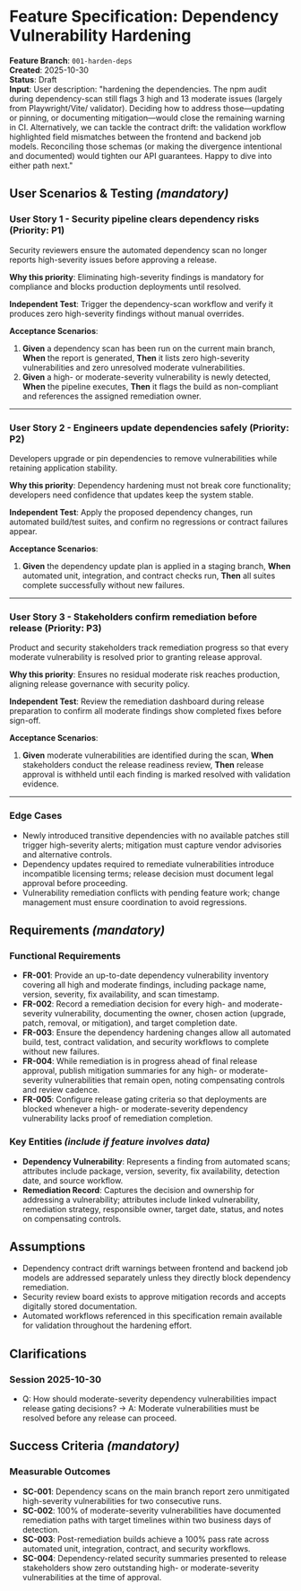 # Feature Specification: Dependency Vulnerability Hardening

**Feature Branch**: `001-harden-deps`  
**Created**: 2025-10-30  
**Status**: Draft  
**Input**: User description: "hardening the dependencies. The npm audit during dependency-scan still flags 3 high and 13 moderate issues (largely from Playwright/Vite/ validator). Deciding how to address those—updating or pinning, or documenting mitigation—would close the remaining warning in CI. Alternatively, we can tackle the contract drift: the validation workflow highlighted field mismatches between the frontend and backend job models. Reconciling those schemas (or making the divergence intentional and documented) would tighten our API guarantees. Happy to dive into either path next."

## User Scenarios & Testing *(mandatory)*

### User Story 1 - Security pipeline clears dependency risks (Priority: P1)

Security reviewers ensure the automated dependency scan no longer reports high-severity issues before approving a release.

**Why this priority**: Eliminating high-severity findings is mandatory for compliance and blocks production deployments until resolved.

**Independent Test**: Trigger the dependency-scan workflow and verify it produces zero high-severity findings without manual overrides.

**Acceptance Scenarios**:

1. **Given** a dependency scan has been run on the current main branch, **When** the report is generated, **Then** it lists zero high-severity vulnerabilities and zero unresolved moderate vulnerabilities.
2. **Given** a high- or moderate-severity vulnerability is newly detected, **When** the pipeline executes, **Then** it flags the build as non-compliant and references the assigned remediation owner.

---

### User Story 2 - Engineers update dependencies safely (Priority: P2)

Developers upgrade or pin dependencies to remove vulnerabilities while retaining application stability.

**Why this priority**: Dependency hardening must not break core functionality; developers need confidence that updates keep the system stable.

**Independent Test**: Apply the proposed dependency changes, run automated build/test suites, and confirm no regressions or contract failures appear.

**Acceptance Scenarios**:

1. **Given** the dependency update plan is applied in a staging branch, **When** automated unit, integration, and contract checks run, **Then** all suites complete successfully without new failures.

---

### User Story 3 - Stakeholders confirm remediation before release (Priority: P3)

Product and security stakeholders track remediation progress so that every moderate vulnerability is resolved prior to granting release approval.

**Why this priority**: Ensures no residual moderate risk reaches production, aligning release governance with security policy.

**Independent Test**: Review the remediation dashboard during release preparation to confirm all moderate findings show completed fixes before sign-off.

**Acceptance Scenarios**:

1. **Given** moderate vulnerabilities are identified during the scan, **When** stakeholders conduct the release readiness review, **Then** release approval is withheld until each finding is marked resolved with validation evidence.

---

### Edge Cases

- Newly introduced transitive dependencies with no available patches still trigger high-severity alerts; mitigation must capture vendor advisories and alternative controls.
- Dependency updates required to remediate vulnerabilities introduce incompatible licensing terms; release decision must document legal approval before proceeding.
- Vulnerability remediation conflicts with pending feature work; change management must ensure coordination to avoid regressions.

## Requirements *(mandatory)*

### Functional Requirements

- **FR-001**: Provide an up-to-date dependency vulnerability inventory covering all high and moderate findings, including package name, version, severity, fix availability, and scan timestamp.
- **FR-002**: Record a remediation decision for every high- and moderate-severity vulnerability, documenting the owner, chosen action (upgrade, patch, removal, or mitigation), and target completion date.
- **FR-003**: Ensure the dependency hardening changes allow all automated build, test, contract validation, and security workflows to complete without new failures.
- **FR-004**: While remediation is in progress ahead of final release approval, publish mitigation summaries for any high- or moderate-severity vulnerabilities that remain open, noting compensating controls and review cadence.
- **FR-005**: Configure release gating criteria so that deployments are blocked whenever a high- or moderate-severity dependency vulnerability lacks proof of remediation completion.

### Key Entities *(include if feature involves data)*

- **Dependency Vulnerability**: Represents a finding from automated scans; attributes include package, version, severity, fix availability, detection date, and source workflow.
- **Remediation Record**: Captures the decision and ownership for addressing a vulnerability; attributes include linked vulnerability, remediation strategy, responsible owner, target date, status, and notes on compensating controls.

## Assumptions

- Dependency contract drift warnings between frontend and backend job models are addressed separately unless they directly block dependency remediation.
- Security review board exists to approve mitigation records and accepts digitally stored documentation.
- Automated workflows referenced in this specification remain available for validation throughout the hardening effort.

## Clarifications

### Session 2025-10-30

- Q: How should moderate-severity dependency vulnerabilities impact release gating decisions? → A: Moderate vulnerabilities must be resolved before any release can proceed.

## Success Criteria *(mandatory)*

### Measurable Outcomes

- **SC-001**: Dependency scans on the main branch report zero unmitigated high-severity vulnerabilities for two consecutive runs.
- **SC-002**: 100% of moderate-severity vulnerabilities have documented remediation paths with target timelines within two business days of detection.
- **SC-003**: Post-remediation builds achieve a 100% pass rate across automated unit, integration, contract, and security workflows.
- **SC-004**: Dependency-related security summaries presented to release stakeholders show zero outstanding high- or moderate-severity vulnerabilities at the time of approval.
